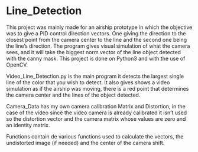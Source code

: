# Line_Detection

This project was mainly made for an airship prototype in which the objective was to give a PID control direction vectors. One giving the direction to the closest point from the camera center to the line and the second one being the line’s direction. The program gives visual simulation of what the camera sees, and it will take the biggest norm vector of the line object detected with the canny mask. This project is done on Python3 and with the use of OpenCV. 

Video_Line_Detection.py is the main program it detects the largest single line of the color that you wish to detect. It also gives shows a video simulation as if the airship was moving, there is a red point that determines the camera center and the lines of the object detected.

Camera_Data has my own camera calibration Matrix and Distortion, in the case of the video since the video camera is already calibrated it isn’t used so the distortion vector and the camera matrix whose values are zero and an identity matrix.

Functions contain de various functions used to calculate the vectors, the undistorted image (if needed) and the center of the camera shift.
